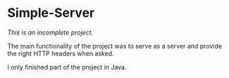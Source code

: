 # Simple-Server

<i>This is an incomplete project.</i>

The main functionality of the project was to serve as a server and provide the right HTTP headers when asked. 

I only finished part of the project in Java. 
